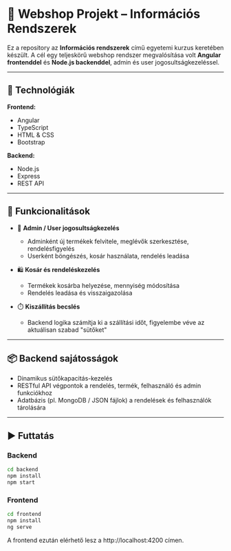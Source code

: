 # 🛒 Webshop Projekt – Információs Rendszerek

Ez a repository az **Információs rendszerek** című egyetemi kurzus keretében készült. A cél egy teljeskörű webshop rendszer megvalósítása volt **Angular frontenddel** és **Node.js backenddel**, admin és user jogosultságkezeléssel.

---

## 🧩 Technológiák

**Frontend:**
- Angular
- TypeScript
- HTML & CSS
- Bootstrap

**Backend:**
- Node.js
- Express
- REST API

---

## 🎯 Funkcionalitások

- 🔐 **Admin / User jogosultságkezelés**
  - Adminként új termékek felvitele, meglévők szerkesztése, rendelésfigyelés
  - Userként böngészés, kosár használata, rendelés leadása

- 🛍️ **Kosár és rendeléskezelés**
  - Termékek kosárba helyezése, mennyiség módosítása
  - Rendelés leadása és visszaigazolása

- ⏱️ **Kiszállítás becslés**
  - Backend logika számítja ki a szállítási időt, figyelembe véve az aktuálisan szabad "sütőket"

---

## 📦 Backend sajátosságok

- Dinamikus sütőkapacitás-kezelés
- RESTful API végpontok a rendelés, termék, felhasználó és admin funkciókhoz
- Adatbázis (pl. MongoDB / JSON fájlok) a rendelések és felhasználók tárolására

---

## ▶️ Futtatás

### Backend
```bash
cd backend
npm install
npm start
```

### Frontend
```bash
cd frontend
npm install
ng serve
```

A frontend ezután elérhető lesz a http://localhost:4200 címen.

